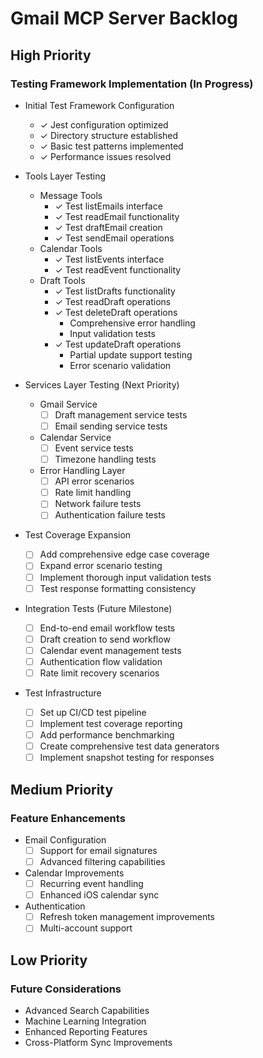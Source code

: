 # Gmail MCP Server Backlog

## High Priority

### Testing Framework Implementation (In Progress)
- Initial Test Framework Configuration
  - ✓ Jest configuration optimized
  - ✓ Directory structure established
  - ✓ Basic test patterns implemented
  - ✓ Performance issues resolved

- Tools Layer Testing
  - Message Tools
    - ✓ Test listEmails interface
    - ✓ Test readEmail functionality
    - ✓ Test draftEmail creation
    - ✓ Test sendEmail operations
  - Calendar Tools
    - ✓ Test listEvents interface
    - ✓ Test readEvent functionality
  - Draft Tools
    - ✓ Test listDrafts functionality
    - ✓ Test readDraft operations
    - ✓ Test deleteDraft operations
      - Comprehensive error handling
      - Input validation tests
    - ✓ Test updateDraft operations
      - Partial update support testing
      - Error scenario validation

- Services Layer Testing (Next Priority)
  - Gmail Service
    - [ ] Draft management service tests
    - [ ] Email sending service tests
  - Calendar Service
    - [ ] Event service tests
    - [ ] Timezone handling tests
  - Error Handling Layer
    - [ ] API error scenarios
    - [ ] Rate limit handling
    - [ ] Network failure tests
    - [ ] Authentication failure tests

- Test Coverage Expansion
  - [ ] Add comprehensive edge case coverage
  - [ ] Expand error scenario testing
  - [ ] Implement thorough input validation tests
  - [ ] Test response formatting consistency

- Integration Tests (Future Milestone)
  - [ ] End-to-end email workflow tests
  - [ ] Draft creation to send workflow
  - [ ] Calendar event management tests
  - [ ] Authentication flow validation
  - [ ] Rate limit recovery scenarios

- Test Infrastructure
  - [ ] Set up CI/CD test pipeline
  - [ ] Implement test coverage reporting
  - [ ] Add performance benchmarking
  - [ ] Create comprehensive test data generators
  - [ ] Implement snapshot testing for responses

## Medium Priority

### Feature Enhancements
- Email Configuration
  - [ ] Support for email signatures
  - [ ] Advanced filtering capabilities
- Calendar Improvements
  - [ ] Recurring event handling
  - [ ] Enhanced iOS calendar sync
- Authentication
  - [ ] Refresh token management improvements
  - [ ] Multi-account support

## Low Priority

### Future Considerations
- Advanced Search Capabilities
- Machine Learning Integration
- Enhanced Reporting Features
- Cross-Platform Sync Improvements
